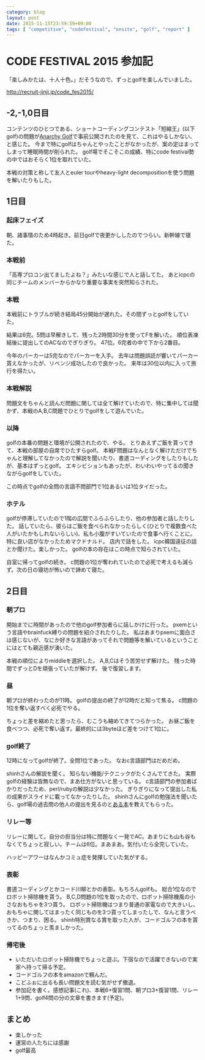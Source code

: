 ```yaml
---
category: blog
layout: post
date: 2015-11-15T23:59:59+09:00
tags: [ "competitive", "codefestival", "onsite", "golf", "report" ]
---
```


# CODE FESTIVAL 2015 参加記


「楽しみかたは、十人十色。」だそうなので、ずっとgolfを楽しんでいました。

<!-- more -->

<http://recruit-jinji.jp/code_fes2015/>

## -2,-1,0日目

コンテンツのひとつである、ショートコーディングコンテスト「短縮王」(以下golf)の問題が[Anarchy Golf](http://golf.shinh.org/)で事前公開されたのを見て、これはやるしかない、と感じた。
今まで特にgolfはちゃんとやったことがなかったが、案の定はまってしまって睡眠時間が削られた。
golf場でそこそこの成績、特にcode festival勢の中ではおそらく1位を取れていた。

本戦の対策と称して友人とeuler tourやheavy-light decompositionを使う問題を解いたりもした。

## 1日目

### 起床フェイズ

朝、諸事情のため4時起き。前日golfで夜更かししたのでつらい。新幹線で寝た。

### 本戦前

「高専プロコン出てましたよね？」みたいな感じで人と話してた。
あとicpcの同じチームのメンバーからかなり重要な事実を突然知らされた。

### 本戦

本戦前にトラブルが続き結局45分開始が遅れた。その間ずっとgolfをしていた。

結果は6完。5問は早解きして、残った2時間30分を使ってFを解いた。
順位表凍結後に提出してのACなのでぎりぎり。
47位。6完者の中で下から2番目。

今年のパーカーは5完なのでパーカーを入手。
去年は問題誤読が響いてパーカー貰えなかったが、リベンジ成功したので良かった。
来年は30位以内に入って旅行を得たい。

### 本戦解説

問題文をちゃんと読んだ問題に関しては全て解けていたので、特に集中しては聞かず、本戦のA,B,C問題でひとりでgolfをして遊んでいた。

### 以降

golfの本番の問題と環境が公開されたので、やる。
とりあえずご飯を貰ってきて、本戦の部屋の自席でひたすらgolf。
本戦F問題はなんとなく解けただけでちゃんと理解してなかったので解説を聞いたり、書道コーディングをしたりもしたが、基本はずっとgolf。
エキシビションもあったが、わいわいやってるの聞きながらgolfをしていた。

この時点でgolfの全問の言語不問部門で1位あるいは1位タイだった。

### ホテル

golfが停滞していたので1階の広間でふらふらしたり、他の参加者と話したりした。
話していたら、彼らはご飯を食べられなかったらしく(ひとりで複数食べた人がいたかもしれないらしい)、私も小腹がすいていたので食事へ行くことに。
特に良い店がなかったためマクドナルド。
店内で話をした。
icpc韓国遠征の話とか聞けた。楽しかった。
golfの本の存在はこの時点で知らされていた。

自室に帰ってgolfの続き。
c問題の1位が奪われていたので必死で考えるも減らず。次の日の寝坊が怖いので諦めて寝た。

## 2日目

### 朝プロ

開始までに時間があったので他のgolf参加者らに話しかけに行った。
pxemという言語やbrainfuck縛りの問題を紹介されたりした。
私はあまりpxemに面白さは感じないが、なにか好きな言語があってそれで問題等を解いているということにはとても親近感が湧いた。

本戦の順位によりmiddleを選択した。
A,B,Cはそう苦労せず解けた。
残った時間でずっとDを頑張っていたが解けず。
後で復習します。

### 昼

朝プロが終わったのが11時。
golfの提出の終了が12時だと知って焦る。
c問題の1位を奪い返すべく必死でやる。

ちょっと差を縮めたと思ったら、むこうも縮めてきてつらかった。
お昼ご飯を食べつつ、必死で奪い返す。最終的には3byteほど差をつけて1位に。

### golf終了

12時になってgolfが終了。全問1位であった。
なおc言語部門はだめだめ。

shinhさんの解説を聞く。
知らない機能/テクニックがたくさんでてきた。
実際golfの経験は皆無なので、まあ仕方がないと思っている。
c言語部門の参加者ばかりだったため、perl/rubyの解説は少なかった。
ぎりぎりになって提出した私の成果がスライドに載ってなかったりした。
shinhさんにgolfの勉強法を聞いたら、golf場の過去問の他人の提出を見るのと[ある本](http://www.amazon.co.jp/dp/4839925232)を教えてもらった。

### リレー等

リレーに関して。自分の担当分は特に問題なく一発でAC。あまりにも山も谷もなくてちょっと寂しい。チームは6位。まあまあ。気付いたら全完していた。

ハッピーアワーはなんかコミュ症を発揮していた気がする。

### 表彰

書道コーディングとかコード川柳とかの表彰。もちろんgolfも。
総合1位なのでロボット掃除機を貰う。
B,C,D問題の1位を取ったので、ロボット掃除機風の小さなおもちゃを3つ貰う。
ロボット掃除機はつまり普通の家電なので大きいし、おもちゃに関してはまったく同じものを3つ貰ってしまったしで、なんと言うべきか、つまり、困る。
shinh特別賞なる賞を取った人が、コードゴルフの本を貰ってるのちょっと羨ましかった。

### 帰宅後

-   いただいたロボット掃除機でちょっと遊ぶ。下宿なので活躍できないので実家へ持って帰る予定。
-   コードゴルフの本をamazonで頼んだ。
-   こどふぉに出るも長い問題文を読む気がせず撤退。
-   参加記を書く。感想記事(これ)、本戦6+復習1問、朝プロ3+復習1問、リレー1+9問、golf4問の分の文章を書きます(予定)。

## まとめ

-   楽しかった
-   運営の人たちには感謝
-   golf最高
